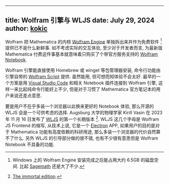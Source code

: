 
---
title: Wolfram 引擎与 WLJS
date: July 29, 2024
author: [kokic](/kokic.md)
---

Wolfram 把 Mathematica 的内核 [Wolfram Engine](https://www.wolfram.com/engine) 单独拆出来并作为免费软件 [^wolfram-engine-size] 提供已不是什么新鲜事. 如不考虑实际的交互体验, 至少对于开发者而言, 为最新版 Mathematica 付费这件事基本就意味着只购买了个带官方服务支持的 [Wolfram Notebook](https://www.wolfram.com/notebooks). 

Wolfram 引擎能直接使用 Homebrew 或 winget 等包管理器安装, 命令行功能由引擎自带的 [Wolfram Script](https://www.wolfram.com/wolframscript) 提供. 虽然能用, 但可想而知体验不会太好. 最早的一个方案是用 [Visual Studio Code](https://code.visualstudio.com) 和相关 Notebook 插件连接到 Wolfram 引擎, 这样一来比起纯命令行能好上不少, 但是对于习惯了 Mathematica 官方笔记本的用户来说还差点意思. 

要是用户不在乎多装一个浏览器以此换来更好的 Notebook 体验, 那么开源的 WLJS 会是一个可供考虑的选择. Augsburg 大学的物理学家 Kirill Vasin 在 2023 年 11 月 16 日发布了 [WLJS](https://github.com/JerryI/wolfram-js-frontend) 的第一个长期版本 [^immortal-edition]. WLJS 这几个字母是 Wolfram JS Frontend 的缩写, 从技术上说, 它是一个 [Electron](https://www.electronjs.org) APP, 如果用户的目的是对于 Mathematica 功能有高度依赖的科研用途, 那么多装一个浏览器的代价自然算不了什么. 另外 WLJS 的引导部分做的很不错, 也有不少很有意思但是 Wolfram Notebook 不具备的功能. 

[^wolfram-engine-size]: Windows 上的 Wolfram Engine 安装完成之后能占用大约 6.5GB 的磁盘空间. 比起 [Sagemath](https://www.sagemath.org) 还是大了不少. 

[^immortal-edition]: [The immortal edition](https://github.com/JerryI/wolfram-js-frontend/releases/tag/1.0.1). 
